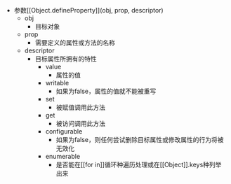- 参数[[Object.defineProperty]](obj, prop, descriptor)
	- obj
		- 目标对象
	- prop
		- 需要定义的属性或方法的名称
	- descriptor
		- 目标属性所拥有的特性
			- value
				- 属性的值
			- writable
				- 如果为false，属性的值就不能被重写
			- set
				- 被赋值调用此方法
			- get
				- 被访问调用此方法
			- configurable
				- 如果为false，则任何尝试删除目标属性或修改属性的行为将被无效化
			- enumerable
				- 是否能在[[for in]]循环种遍历处理或在[[Object]].keys种列举出来